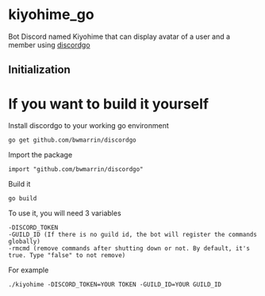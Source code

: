 # kiyohime_go

Bot Discord named Kiyohime that can display avatar of a user and a member using [discordgo](https://github.com/bwmarrin/discordgo/tree/master)

## Initialization


# If you want to build it yourself

Install discordgo to your working go environment

`go get github.com/bwmarrin/discordgo`


Import the package

`import "github.com/bwmarrin/discordgo"`

Build it 

`go build`

To use it, you will need 3 variables

```
-DISCORD_TOKEN 
-GUILD_ID (If there is no guild id, the bot will register the commands globally)
-rmcmd (remove commands after shutting down or not. By default, it's true. Type "false" to not remove)
```

For example

`./kiyohime -DISCORD_TOKEN=YOUR TOKEN -GUILD_ID=YOUR GUILD_ID`

